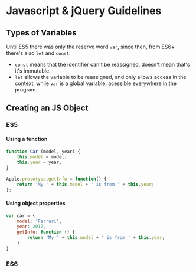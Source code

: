 # Javascript & jQuery Guidelines #

## Types of Variables ##

Until ES5 there was only the reserve word `var`, since then, from ES6+ there's also `let` and `const`.

* `const` means that the identifier can't be reassigned, doesn't mean that's it's immutable.
* `let` allows the variable to be reassigned, and only allows access in the context, while `var` is a global variable, acessible everywhere in the program.

## Creating an JS Object ##

### ES5 ###

#### Using a function ####

```javascript
function Car (model, year) {
    this.model = model;
    this.year = year;
}
 
Apple.prototype.getInfo = function() {
    return 'My ' + this.model + ' is from ' + this.year;
};
```

#### Using object properties ####

```javascript
var car = {
    model: 'Ferrari',
    year: 2017,
    getInfo: function () {
    	return 'My ' + this.model + ' is from ' + this.year;
	}
}
```

### ES6 ###
